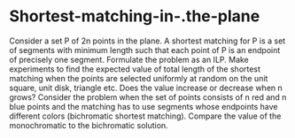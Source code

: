 # Shortest-matching-in-.the-plane
Consider a set P of 2n points in the plane. A shortest matching for P is a set of segments with
minimum length such that each point of P is an endpoint of precisely one segment. Formulate
the problem as an ILP. 
Make experiments to find the expected value of total length of the shortest matching when the points 
are selected uniformly at random on the unit square, unit disk, triangle etc. Does the value 
increase or decrease when n grows? 
Consider the problem when the set of points consists of n red and n blue points and the matching has to use segments whose endpoints have different colors (bichromatic shortest matching). Compare the value of the monochromatic to the bichromatic solution. 
